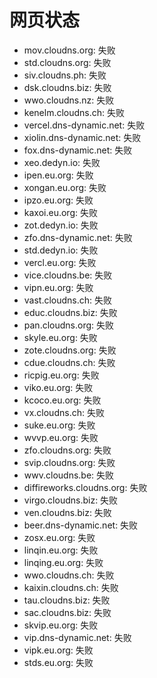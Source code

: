 # 网页状态
- mov.cloudns.org: 失败
- std.cloudns.org: 失败
- siv.cloudns.ph: 失败
- dsk.cloudns.biz: 失败
- wwo.cloudns.nz: 失败
- kenelm.cloudns.ch: 失败
- vercel.dns-dynamic.net: 失败
- xiolin.dns-dynamic.net: 失败
- fox.dns-dynamic.net: 失败
- xeo.dedyn.io: 失败
- ipen.eu.org: 失败
- xongan.eu.org: 失败
- ipzo.eu.org: 失败
- kaxoi.eu.org: 失败
- zot.dedyn.io: 失败
- zfo.dns-dynamic.net: 失败
- std.dedyn.io: 失败
- vercl.eu.org: 失败
- vice.cloudns.be: 失败
- vipn.eu.org: 失败
- vast.cloudns.ch: 失败
- educ.cloudns.biz: 失败
- pan.cloudns.org: 失败
- skyle.eu.org: 失败
- zote.cloudns.org: 失败
- cdue.cloudns.ch: 失败
- ricpig.eu.org: 失败
- viko.eu.org: 失败
- kcoco.eu.org: 失败
- vx.cloudns.ch: 失败
- suke.eu.org: 失败
- wvvp.eu.org: 失败
- zfo.cloudns.org: 失败
- svip.cloudns.org: 失败
- wwv.cloudns.be: 失败
- diffireworks.cloudns.org: 失败
- virgo.cloudns.biz: 失败
- ven.cloudns.biz: 失败
- beer.dns-dynamic.net: 失败
- zosx.eu.org: 失败
- linqin.eu.org: 失败
- linqing.eu.org: 失败
- wwo.cloudns.ch: 失败
- kaixin.cloudns.ch: 失败
- tau.cloudns.biz: 失败
- sac.cloudns.biz: 失败
- skvip.eu.org: 失败
- vip.dns-dynamic.net: 失败
- vipk.eu.org: 失败
- stds.eu.org: 失败

